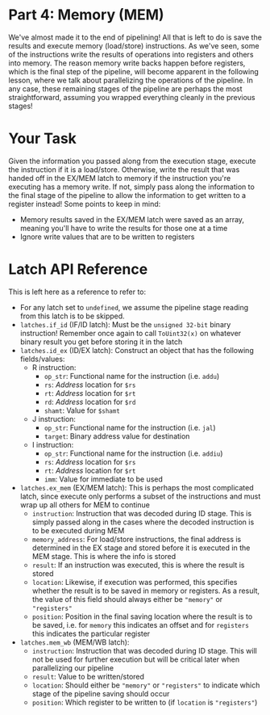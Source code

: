 # Part 4: Memory (MEM)
We've almost made it to the end of pipelining! All that is left to do is save the results and
execute memory (load/store) instructions. As we've seen,
some of the instructions write the results of operations into registers and others into
memory. The reason memory write backs happen before registers, which is the final step of the
pipeline, will become apparent in the following lesson, where we talk about parallelizing the
operations of the pipeline. In any case, these remaining stages of the pipeline are perhaps
the most straightforward, assuming you wrapped everything cleanly in the previous stages!

# Your Task
Given the information you passed along from the execution stage, execute the instruction 
if it is a load/store. Otherwise, write the result that was handed off in the EX/MEM latch 
to memory if the instruction you're executing has a memory write. If not,
simply pass along the information to the final stage of the pipeline to allow the
information to get written to a register instead! Some points to keep in mind:

- Memory results saved in the EX/MEM latch were saved as an array, meaning you'll have to
write the results for those one at a time
- Ignore write values that are to be written to registers

# Latch API Reference
This is left here as a reference to refer to:

- For any latch set to `undefined`, we assume the pipeline stage reading from this latch is to be skipped. 
- `latches.if_id` (IF/ID latch): Must be the `unsigned 32-bit` binary instruction! Remember once
  again to call `ToUint32(x)` on whatever binary result you get before storing it in the latch
- `latches.id_ex` (ID/EX latch): Construct an object that has the following fields/values:
  - R instruction: 
    - `op_str`: Functional name for the instruction (i.e. `addu`)
    - `rs`: *Address* location for `$rs`
    - `rt`: *Address* location for `$rt`
    - `rd`: *Address* location for `$rd`
    - `shamt`: Value for `$shamt`
  - J instruction: 
    - `op_str`: Functional name for the instruction (i.e. `jal`)
    - `target`: Binary address value for destination
  - I instruction: 
    - `op_str`: Functional name for the instruction (i.e. `addiu`)
    - `rs`: *Address* location for `$rs`
    - `rt`: *Address* location for `$rt`
    - `imm`: Value for immediate to be used
- `latches.ex_mem` (EX/MEM latch): This is perhaps the most complicated latch, since execute
  only performs a subset of the instructions and must wrap up all others for MEM to continue
  - `instruction`: Instruction that was decoded during ID stage. This is simply passed along
  in the cases where the decoded instruction is to be executed during MEM
  - `memory_address`: For load/store instructions, the final address is determined in the EX
  stage and stored before it is executed in the MEM stage. This is where the info is stored
  - `result`: If an instruction was executed, this is where the result is stored
  - `location`: Likewise, if execution was performed, this specifies whether the result is
  to be saved in memory or registers. As a result, the value of this field should always either
  be `"memory"` or `"registers"`
  - `position`: Position in the final saving location where the result is to be saved, i.e. for
  `memory` this indicates an offset and for `registers` this indicates the particular register 
- `latches.mem_wb` (MEM/WB latch): 
  - `instruction`: Instruction that was decoded during ID stage. This will not be used for
  further execution but will be critical later when parallelizing our pipeline
  - `result`: Value to be written/stored
  - `location`: Should either be `"memory"` or `"registers"` to indicate which stage of the
  pipeline saving should occur
  - `position`: Which register to be written to (if `location` is `"registers"`)
